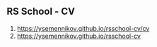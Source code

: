 ## RS School - CV

 1. https://ysemennikov.github.io/rsschool-cv/cv
 2. https://ysemennikov.github.io/rsschool-cv
